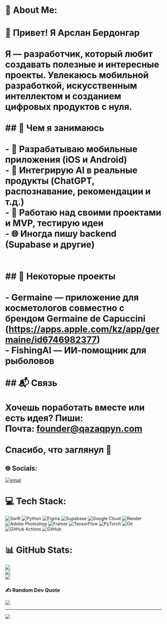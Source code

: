 # 💫 About Me:
# 👋 Привет! Я Арслан Бердонгар<br><br>Я — разработчик, который любит создавать полезные и интересные проекты. Увлекаюсь мобильной разработкой, искусственным интеллектом и созданием цифровых продуктов с нуля.<br><br>## 🚀 Чем я занимаюсь<br><br>- 📱 Разрабатываю мобильные приложения (iOS и Android)<br>- 🤖 Интегрирую AI в реальные продукты (ChatGPT, распознавание, рекомендации и т.д.)<br>- 🧠 Работаю над своими проектами и MVP, тестирую идеи<br>- 🌐 Иногда пишу backend (Supabase и другие)<br><br><br>## 📂 Некоторые проекты<br><br>- **Germaine** — приложение для косметологов совместно с брендом Germaine de Capuccini (https://apps.apple.com/kz/app/germaine/id6746982377)<br>- **FishingAI** — ИИ-помощник для рыболовов<br><br>## 📬 Связь<br><br>Хочешь поработать вместе или есть идея? Пиши:<br>Почта: founder@qazaqpyn.com<br><br>Спасибо, что заглянул 👀<br>


## 🌐 Socials:
[![email](https://img.shields.io/badge/Email-D14836?logo=gmail&logoColor=white)](mailto:founder@qazaqpyn.com) 

# 💻 Tech Stack:
![Swift](https://img.shields.io/badge/swift-F54A2A?style=for-the-badge&logo=swift&logoColor=white) ![Python](https://img.shields.io/badge/python-3670A0?style=for-the-badge&logo=python&logoColor=ffdd54) ![Figma](https://img.shields.io/badge/figma-%23F24E1E.svg?style=for-the-badge&logo=figma&logoColor=white) ![Supabase](https://img.shields.io/badge/Supabase-3ECF8E?style=for-the-badge&logo=supabase&logoColor=white) ![Google Cloud](https://img.shields.io/badge/GoogleCloud-%234285F4.svg?style=for-the-badge&logo=google-cloud&logoColor=white) ![Render](https://img.shields.io/badge/Render-%46E3B7.svg?style=for-the-badge&logo=render&logoColor=white) ![Adobe Photoshop](https://img.shields.io/badge/adobe%20photoshop-%2331A8FF.svg?style=for-the-badge&logo=adobe%20photoshop&logoColor=white) ![Framer](https://img.shields.io/badge/Framer-black?style=for-the-badge&logo=framer&logoColor=blue) ![TensorFlow](https://img.shields.io/badge/TensorFlow-%23FF6F00.svg?style=for-the-badge&logo=TensorFlow&logoColor=white) ![PyTorch](https://img.shields.io/badge/PyTorch-%23EE4C2C.svg?style=for-the-badge&logo=PyTorch&logoColor=white) ![Git](https://img.shields.io/badge/git-%23F05033.svg?style=for-the-badge&logo=git&logoColor=white) ![GitHub Actions](https://img.shields.io/badge/github%20actions-%232671E5.svg?style=for-the-badge&logo=githubactions&logoColor=white) ![GitHub](https://img.shields.io/badge/github-%23121011.svg?style=for-the-badge&logo=github&logoColor=white)
# 📊 GitHub Stats:
![](https://github-readme-stats.vercel.app/api?username=arstanber&theme=dark&hide_border=false&include_all_commits=false&count_private=false)<br/>
![](https://nirzak-streak-stats.vercel.app/?user=arstanber&theme=dark&hide_border=false)<br/>
![](https://github-readme-stats.vercel.app/api/top-langs/?username=arstanber&theme=dark&hide_border=false&include_all_commits=false&count_private=false&layout=compact)

### ✍️ Random Dev Quote
![](https://quotes-github-readme.vercel.app/api?type=horizontal&theme=radical)

---
[![](https://visitcount.itsvg.in/api?id=arstanber&icon=0&color=0)](https://visitcount.itsvg.in)

<!-- Proudly created with GPRM ( https://gprm.itsvg.in ) -->
